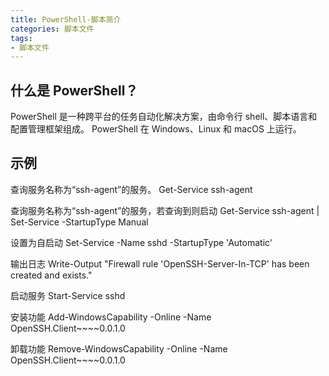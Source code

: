 ```yaml
---
title: PowerShell-脚本简介
categories: 脚本文件
tags:
- 脚本文件
---
```


## 什么是 PowerShell？

PowerShell 是一种跨平台的任务自动化解决方案，由命令行 shell、脚本语言和配置管理框架组成。 PowerShell 在 Windows、Linux 和 macOS 上运行。

## 示例

查询服务名称为“ssh-agent”的服务。
Get-Service ssh-agent

查询服务名称为“ssh-agent”的服务，若查询到则启动
Get-Service ssh-agent | Set-Service -StartupType Manual

设置为自启动
Set-Service -Name sshd -StartupType 'Automatic'

输出日志
Write-Output "Firewall rule 'OpenSSH-Server-In-TCP' has been created and exists."

启动服务
Start-Service sshd

安装功能
Add-WindowsCapability -Online -Name OpenSSH.Client~~~~0.0.1.0

卸载功能
Remove-WindowsCapability -Online -Name OpenSSH.Client~~~~0.0.1.0
